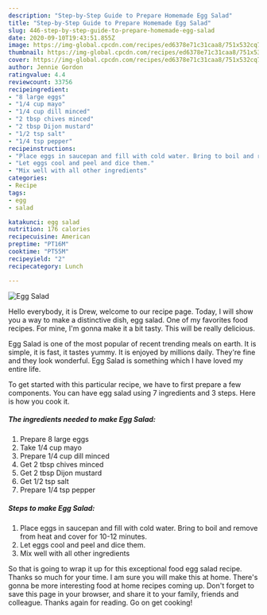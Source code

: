 ```yaml
---
description: "Step-by-Step Guide to Prepare Homemade Egg Salad"
title: "Step-by-Step Guide to Prepare Homemade Egg Salad"
slug: 446-step-by-step-guide-to-prepare-homemade-egg-salad
date: 2020-09-10T19:43:51.855Z
image: https://img-global.cpcdn.com/recipes/ed6378e71c31caa8/751x532cq70/egg-salad-recipe-main-photo.jpg
thumbnail: https://img-global.cpcdn.com/recipes/ed6378e71c31caa8/751x532cq70/egg-salad-recipe-main-photo.jpg
cover: https://img-global.cpcdn.com/recipes/ed6378e71c31caa8/751x532cq70/egg-salad-recipe-main-photo.jpg
author: Jennie Gordon
ratingvalue: 4.4
reviewcount: 33756
recipeingredient:
- "8 large eggs"
- "1/4 cup mayo"
- "1/4 cup dill minced"
- "2 tbsp chives minced"
- "2 tbsp Dijon mustard"
- "1/2 tsp salt"
- "1/4 tsp pepper"
recipeinstructions:
- "Place eggs in saucepan and fill with cold water. Bring to boil and remove from heat and cover for 10-12 minutes."
- "Let eggs cool and peel and dice them."
- "Mix well with all other ingredients"
categories:
- Recipe
tags:
- egg
- salad

katakunci: egg salad 
nutrition: 176 calories
recipecuisine: American
preptime: "PT16M"
cooktime: "PT55M"
recipeyield: "2"
recipecategory: Lunch

---
```



![Egg Salad](https://img-global.cpcdn.com/recipes/ed6378e71c31caa8/751x532cq70/egg-salad-recipe-main-photo.jpg)

Hello everybody, it is Drew, welcome to our recipe page. Today, I will show you a way to make a distinctive dish, egg salad. One of my favorites food recipes. For mine, I'm gonna make it a bit tasty. This will be really delicious.

Egg Salad is one of the most popular of recent trending meals on earth. It is simple, it is fast, it tastes yummy. It is enjoyed by millions daily. They're fine and they look wonderful. Egg Salad is something which I have loved my entire life.




To get started with this particular recipe, we have to first prepare a few components. You can have egg salad using 7 ingredients and 3 steps. Here is how you cook it.

<!--inarticleads1-->

##### The ingredients needed to make Egg Salad:

1. Prepare 8 large eggs
1. Take 1/4 cup mayo
1. Prepare 1/4 cup dill minced
1. Get 2 tbsp chives minced
1. Get 2 tbsp Dijon mustard
1. Get 1/2 tsp salt
1. Prepare 1/4 tsp pepper




<!--inarticleads2-->

##### Steps to make Egg Salad:

1. Place eggs in saucepan and fill with cold water. Bring to boil and remove from heat and cover for 10-12 minutes.
1. Let eggs cool and peel and dice them.
1. Mix well with all other ingredients




So that is going to wrap it up for this exceptional food egg salad recipe. Thanks so much for your time. I am sure you will make this at home. There's gonna be more interesting food at home recipes coming up. Don't forget to save this page in your browser, and share it to your family, friends and colleague. Thanks again for reading. Go on get cooking!
